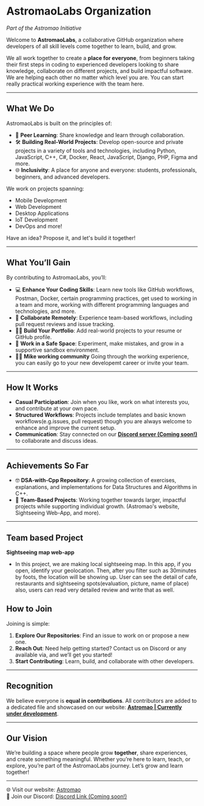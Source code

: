 # **AstromaoLabs Organization**  
*Part of the Astromao Initiative*

Welcome to **AstromaoLabs**, a collaborative GitHub organization where developers of all skill levels come together to learn, build, and grow.

We all work together to create a **place for everyone**, from beginners taking their first steps in coding to experienced developers looking to share knowledge, collaborate on different projects, and build impactful software. We are helping each other no matter which level you are. You can start really practical working experience with the team here.

---

## **What We Do**  
AstromaoLabs is built on the principles of:  
- 🤝 **Peer Learning**: Share knowledge and learn through collaboration.  
- 🛠️ **Building Real-World Projects**: Develop open-source and private projects in a variety of tools and technologies, including Python, JavaScript, C++, C#, Docker, React, JavaScript, Django, PHP, Figma and more.  
- 🌐 **Inclusivity**: A place for anyone and everyone: students, professionals, beginners, and advanced developers.  

We work on projects spanning:  
- Mobile Development  
- Web Development  
- Desktop Applications  
- IoT Development
- DevOps and more!  

Have an idea? Propose it, and let's build it together!

---

## **What You’ll Gain**  
By contributing to AstromaoLabs, you’ll:  
- 💻 **Enhance Your Coding Skills**: Learn new tools like GitHub workflows, Postman, Docker, certain programming practices, get used to working in a team and more, working with different programming languages and technologies, and more.  
- 🔗 **Collaborate Remotely**: Experience team-based workflows, including pull request reviews and  issue tracking. 
- 🧑‍💻 **Build Your Portfolio**: Add real-world projects to your resume or GitHub profile.  
- 🚀 **Work in a Safe Space**: Experiment, make mistakes, and grow in a supportive sandbox environment.
- 👨‍💻 **Mike working community** Going through the working experience, you can easily go to your new developemt career or invite your team.

---

## **How It Works**  
- **Casual Participation**: Join when you like, work on what interests you, and contribute at your own pace.  
- **Structured Workflows**: Projects include templates and basic known workflows(e.g.issues, pull request) though you are always welcome to enhance and improve the current setup. 
- **Communication**: Stay connected on our **[Discord server (Coming soon!)](#)** to collaborate and discuss ideas.  

---

## **Achievements So Far**  
- 🤓 **DSA-with-Cpp Repository**: A growing collection of exercises, explanations, and implementations for Data Structures and Algorithms in C++.  
- 🎯 **Team-Based Projects**: Working together towards larger, impactful projects while supporting individual growth.  (Astromao's website, Sightseeing Web-App, and more).
---

## Team based Project

 **Sightseeing map web-app**
- In this project, we are making local sightseeing map. In this app, if you open, identify your geolocation. Then, after you filter such as 30minutes by foots, the location will be showing up. User can see the detail of cafe, restaurants and sightseeing spots(evaluation, picture, name of place) also, users can read very detailed review and write that as well.

## **How to Join**  
Joining is simple:  
1. **Explore Our Repositories**: Find an issue to work on or propose a new one.  
2. **Reach Out**: Need help getting started? Contact us on Discord or any available via, and we’ll get you started!  
3. **Start Contributing**: Learn, build, and collaborate with other developers.

---

## **Recognition**  
We believe everyone is **equal in contributions**. All contributors are added to a dedicated file and showcased on our website: **[Astromao | Currently under development](https://astromao.com)**.

---

## **Our Vision**  
We’re building a space where people grow **together**, share experiences, and create something meaningful. Whether you’re here to learn, teach, or explore, you’re part of the AstromaoLabs journey. Let’s grow and learn together!  

---

🌐 Visit our website: [Astromao](https://astromao.com)  
💬 Join our Discord: [Discord Link (Coming soon!)](#)  
